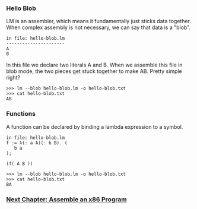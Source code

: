 ### Hello Blob

LM is an assembler, which means it fundamentally just sticks data together.
When complex assembly is not necessary, we can say that data is a "blob".

```
in file: hello-blob.lm
----------------------
A
B
```

In this file we declare two literals A and B.
When we assemble this file in blob mode, the two pieces get stuck together to make AB.
Pretty simple right?

```
>>> lm --blob hello-blob.lm -o hello-blob.txt
>>> cat hello-blob.txt
AB
```

### Functions

A function can be declared by binding a lambda expression to a symbol.

```
in file: hello-blob.lm
f := λ(: a A)(: b B). (
   b a
);

(f( A B ))
```

```
>>> lm --blob hello-blob.lm -o hello-blob.txt
>>> cat hello-blob.txt
BA
```

### [Next Chapter: Assemble an x86 Program](https://github.com/andrew-johnson-4/lambda-mountain/blob/main/TUTORIAL/hello-world.md)
